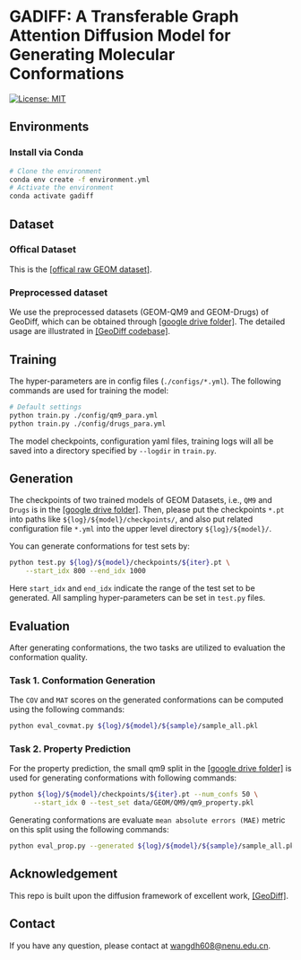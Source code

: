 # GADIFF: A Transferable Graph Attention Diffusion Model for Generating Molecular Conformations

[![License: MIT](https://img.shields.io/badge/License-MIT-yellow.svg)](https://github.com/MinkaiXu/GeoDiff/blob/main/LICENSE)

## Environments

### Install via Conda

```bash
# Clone the environment
conda env create -f environment.yml
# Activate the environment
conda activate gadiff
```

## Dataset

### Offical Dataset
This is the [[offical raw GEOM dataset]](https://dataverse.harvard.edu/dataset.xhtml?persistentId=doi:10.7910/DVN/JNGTDF).

### Preprocessed dataset
We use the preprocessed datasets (GEOM-QM9 and GEOM-Drugs) of GeoDiff, which can be obtained through [[google drive folder]](https://drive.google.com/drive/folders/1fdt2kgIXgz9bXiKJ79ch2G1zTVVPq_Jf?usp=sharing). The detailed usage are illustrated in [[GeoDiff codebase]](https://github.com/MinkaiXu/GeoDiff).

## Training

The hyper-parameters are in config files (`./configs/*.yml`). The following commands are used for training the model:

```bash
# Default settings
python train.py ./config/qm9_para.yml
python train.py ./config/drugs_para.yml
```

The model checkpoints, configuration yaml files, training logs will all be saved into a directory specified by `--logdir` in `train.py`.

## Generation

The checkpoints of two trained models of GEOM Datasets, i.e., `QM9` and `Drugs` is in the [[google drive folder]](https://drive.google.com/drive/folders/1sCS89cpbtCBDaFLiggKrCmyFFIFW2Beo?usp=sharing). Then, please put the checkpoints `*.pt` into paths like `${log}/${model}/checkpoints/`, and also put related configuration file `*.yml` into the upper level directory `${log}/${model}/`.

You can generate conformations for test sets by:

```bash
python test.py ${log}/${model}/checkpoints/${iter}.pt \
    --start_idx 800 --end_idx 1000
```
Here `start_idx` and `end_idx` indicate the range of the test set to be generated. All sampling hyper-parameters can be set in `test.py` files.

## Evaluation

After generating conformations, the two tasks are utilized to evaluation the conformation quality.

### Task 1. Conformation Generation

The `COV` and `MAT` scores on the generated conformations can be computed using the following commands:

```bash
python eval_covmat.py ${log}/${model}/${sample}/sample_all.pkl
```

### Task 2. Property Prediction

For the property prediction, the small qm9 split in the [[google drive folder]](https://drive.google.com/drive/folders/1b0kNBtck9VNrLRZxg6mckyVUpJA5rBHh?usp=sharing) is used for generating conformations with following commands:

```bash
python ${log}/${model}/checkpoints/${iter}.pt --num_confs 50 \
      --start_idx 0 --test_set data/GEOM/QM9/qm9_property.pkl
```

Generating conformations are evaluate `mean absolute errors (MAE)` metric on this split using the following commands:

```bash
python eval_prop.py --generated ${log}/${model}/${sample}/sample_all.pkl
```

## Acknowledgement

This repo is built upon the diffusion framework of excellent work, [[GeoDiff]](https://github.com/MinkaiXu/GeoDiff).

## Contact

If you have any question, please contact at wangdh608@nenu.edu.cn.


